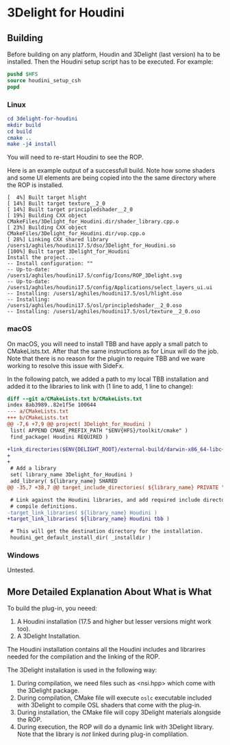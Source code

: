 # 3Delight for Houdini

## Building

Before building on any platform, Houdin and 3Delight (last version) ha to be
installed.  Then the Houdini setup script has to be executed.
For example:
```csh
pushd $HFS
source houdini_setup_csh
popd
```

### Linux

```cmake
cd 3delight-for-houdini
mkdir build
cd build
cmake ..
make -j4 install
```

You will need to re-start Houdini to see the ROP.

Here is an example output of a successfull build. Note how some shaders and some
UI elements are being copied into the the same directory where the ROP is
installed.

```
[  4%] Built target hlight
[ 14%] Built target texture__2_0
[ 14%] Built target principledshader__2_0
[ 19%] Building CXX object CMakeFiles/3Delight_for_Houdini.dir/shader_library.cpp.o
[ 23%] Building CXX object CMakeFiles/3Delight_for_Houdini.dir/vop.cpp.o
[ 28%] Linking CXX shared library /users1/aghiles/houdini17.5/dso/3Delight_for_Houdini.so
[100%] Built target 3Delight_for_Houdini
Install the project...
-- Install configuration: ""
-- Up-to-date: /users1/aghiles/houdini17.5/config/Icons/ROP_3Delight.svg
-- Up-to-date: /users1/aghiles/houdini17.5/config/Applications/select_layers_ui.ui
-- Installing: /users1/aghiles/houdini17.5/osl/hlight.oso
-- Installing: /users1/aghiles/houdini17.5/osl/principledshader__2_0.oso
-- Installing: /users1/aghiles/houdini17.5/osl/texture__2_0.oso
```


### macOS

On macOS, you will need to install TBB and have apply a small patch to CMakeLists.txt.
After that the same instructions as for Linux will do the job. Note that there
is no reason for the plugin to require TBB and we ware working to resolve this
issue with SideFx.

In the following patch, we added a path to my local TBB installation and
added it to the libraries to link with (1 line to add, 1 line to change):

```patch
diff --git a/CMakeLists.txt b/CMakeLists.txt
index 8ab3989..82e1f5e 100644
--- a/CMakeLists.txt
+++ b/CMakeLists.txt
@@ -7,6 +7,9 @@ project( 3Delight_for_Houdini )
 list( APPEND CMAKE_PREFIX_PATH "$ENV{HFS}/toolkit/cmake" )
 find_package( Houdini REQUIRED )

+link_directories($ENV{DELIGHT_ROOT}/external-build/darwin-x86_64-libc++/tbb/lib)
+
+
 # Add a library
 set( library_name 3Delight_for_Houdini )
 add_library( ${library_name} SHARED
@@ -35,7 +38,7 @@ target_include_directories( ${library_name} PRIVATE "$ENV{DELIGHT}/include"  )

 # Link against the Houdini libraries, and add required include directories and
 # compile definitions.
-target_link_libraries( ${library_name} Houdini )
+target_link_libraries( ${library_name} Houdini tbb )

 # This will get the destination directory for the installation.
 houdini_get_default_install_dir( _installdir )
```

### Windows

Untested.

## More Detailed Explanation About What is What

To build the plug-in, you neeed:

1. A Houdini installation (17.5 and higher but lesser versions might work too).
2. A 3Delight Installation.

The Houdini installation contains all the  Houdini includes and librarires
needed for the compilation and the linking of the ROP.

The 3Delight installation is used in the following way:

1. During compilation, we need files such as <nsi.hpp> which come with the 3Delight package.
2. During compilation, CMake file will execute `oslc` executable included with 3Delight to compile OSL shaders that come with the plug-in.
3. During installation, the CMake file will copy 3Delight materials alongside the ROP.
4. During execution, the ROP will do a dynamic link with 3Delight library. Note that the library is *not* linked during plug-in complilation.
